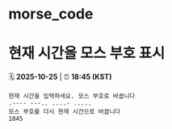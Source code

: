 # morse_code
# 현재 시간을 모스 부호 표시
<!-- MORSE_TIME_START -->
🗓️ **2025-10-25** | ⏰ **18:45 (KST)**

```
현재 시간을 입력하세요. 모스 부호로 바꿉니다
.---- ---.. ....- .....
모스 부호를 다시 현재 시간으로 바꿉니다
1845
```
<!-- MORSE_TIME_END -->
